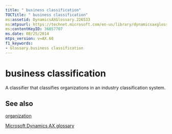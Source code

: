 ```yaml
---
title: " business classification"
TOCTitle: " business classification"
ms:assetid: DynamicsAXGlossary.226533
ms:mtpsurl: https://technet.microsoft.com/en-us/library/dynamicsaxglossary.226533(v=AX.60)
ms:contentKeyID: 36057707
ms.date: 08/25/2014
mtps_version: v=AX.60
f1_keywords:
- Glossary.business classification
---
```


# business classification

A classifier that classifies organizations in an industry classification system.

## See also

[organization](organization.md)

[Microsoft Dynamics AX glossary](glossary/microsoft-dynamics-ax-glossary.md)

  



